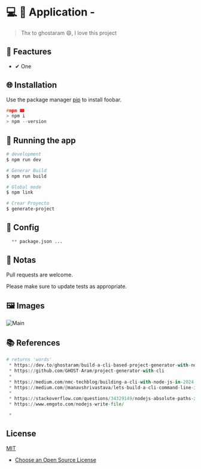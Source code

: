 

# 💻 💎 Application -

> Thx to ghostaram 😄, I love this project

## 📌 Feactures

 * ✔ One

## 🌐 Installation

Use the package manager [pip](https://pip.pypa.io/en/stable/) to install foobar.

```c
#npm 📟
> npm i
> npm --version
```

## 🔰 Running the app

```bash
# development
$ npm run dev

# Generar Build
$ npm run build

# Global mode
$ npm link

# Crear Proyecto
$ generate-project
```

## 📐 Config
```python
  ** package.json ...
```

## 📝 Notas

Pull requests are welcome.

Please make sure to update tests as appropriate.

## 🖼 Images
  <img src=main.jpg alt="Main"/>

## 📚 References

```python
# returns 'words'
 * https://dev.to/ghostaram/build-a-cli-based-project-generator-with-node-56ld
 * https://github.com/GHOST-Aram/project-generator-with-cli
 *
 * https://medium.com/nmc-techblog/building-a-cli-with-node-js-in-2024-c278802a3ef5
 * https://medium.com/@manavshrivastava/lets-build-a-cli-command-line-interface-with-node-js-d3b5faacc5ea
 *
 * https://stackoverflow.com/questions/34329149/nodejs-absolute-paths-in-windows-with-forward-slash
 * https://www.emgoto.com/nodejs-write-file/

 *
```

## License

[MIT](https://choosealicense.com/licenses/mit/)

* [Choose an Open Source License](https://choosealicense.com)